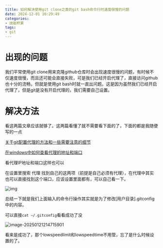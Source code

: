 ```yaml
---
title: 如何解决使用git clone之类的git bash命令行时速度很慢的问题
date: 2024-12-01 10:29:49
categories:
- 技能积累
tags:
- git
---
```


# 出现的问题

我们平常使用git clone用来克隆github仓库时会出现速度很慢的问题，有时候不仅速度很慢，而且还可能会直接失败，可是我们已经开启代理了，直接访问github也十分的流畅，但就是使用git bash时就一直出问题。这是因为虽然我们已经开启代理了，但是git是没有开启代理的，我们需要自己设置。

# 解决方法

看这两篇文章应该就够了。这两篇看懂了就不需要看下面的了，下面的都是我随便写的一点

[关于git配置代理的方法和一些需要注意的细节](https://blog.csdn.net/weixin_45685193/article/details/120606369)

[在windows中如何查看代理的地址和端口](https://blog.csdn.net/qq_55888300/article/details/131498092)

看代理IP地址和端口这样也可以

在设置里搜索 代理 找到自己的这两项（前提是自己必须有代理），在代理中其实也可以直接找到这个端口，应该设置里面都有，可以自己看一下。

![img](./image-20241201103720668.png)

总结一下就是我们上面输入的命令行操作其实就是为了修改[用户目录].gitconfig中的内容。

可以直接`cat ~/.gitconfig`看看成功了没	

![image-20250121214715901](./image-20250121214715901.png)

看来是成功了，那个lowspeedlimit和lowspeedtime不用管，忘了是什么时候设置的了。

